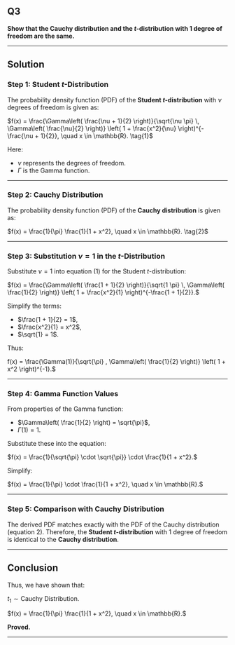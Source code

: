## Q3

**Show that the Cauchy distribution and the $t$-distribution with 1 degree of freedom are the same.**

---

## Solution

### Step 1: Student $t$-Distribution

The probability density function (PDF) of the **Student $t$-distribution** with $\nu$ degrees of freedom is given as:


$f(x) = \frac{\Gamma\left( \frac{\nu + 1}{2} \right)}{\sqrt{\nu \pi} \, \Gamma\left( \frac{\nu}{2} \right)} \left( 1 + \frac{x^2}{\nu} \right)^{-\frac{\nu + 1}{2}}, \quad x \in \mathbb{R}. \tag{1}$

Here:
- $\nu$ represents the degrees of freedom.
- $\Gamma$ is the Gamma function.

---

### Step 2: Cauchy Distribution

The probability density function (PDF) of the **Cauchy distribution** is given as:

$f(x) = \frac{1}{\pi} \frac{1}{1 + x^2}, \quad x \in \mathbb{R}. \tag{2}$

---

### Step 3: Substitution $\nu = 1$ in the $t$-Distribution

Substitute $\nu = 1$ into equation (1) for the Student $t$-distribution:

$f(x) = \frac{\Gamma\left( \frac{1 + 1}{2} \right)}{\sqrt{1 \pi} \, \Gamma\left( \frac{1}{2} \right)} \left( 1 + \frac{x^2}{1} \right)^{-\frac{1 + 1}{2}}.$

Simplify the terms:
- $\frac{1 + 1}{2} = 1$,
- $\frac{x^2}{1} = x^2$,
- $\sqrt{1} = 1$.

Thus:

f(x) = \frac{\Gamma(1)}{\sqrt{\pi} \, \Gamma\left( \frac{1}{2} \right)} \left( 1 + x^2 \right)^{-1}.$

---

### Step 4: Gamma Function Values

From properties of the Gamma function:
- $\Gamma\left( \frac{1}{2} \right) = \sqrt{\pi}$,
- $\Gamma(1) = 1$.

Substitute these into the equation:

$f(x) = \frac{1}{\sqrt{\pi} \cdot \sqrt{\pi}} \cdot \frac{1}{1 + x^2}.$

Simplify:

$f(x) = \frac{1}{\pi} \cdot \frac{1}{1 + x^2}, \quad x \in \mathbb{R}.$

---

### Step 5: Comparison with Cauchy Distribution

The derived PDF matches exactly with the PDF of the Cauchy distribution (equation 2). Therefore, the **Student $t$-distribution** with 1 degree of freedom is identical to the **Cauchy distribution**.

---

## Conclusion

Thus, we have shown that:

$t_1 \sim \text{Cauchy Distribution}.$

$f(x) = \frac{1}{\pi} \frac{1}{1 + x^2}, \quad x \in \mathbb{R}.$

**Proved.**

---
